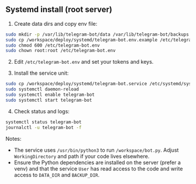 ## Systemd install (root server)

1. Create data dirs and copy env file:
```bash
sudo mkdir -p /var/lib/telegram-bot/data /var/lib/telegram-bot/backups
sudo cp /workspace/deploy/systemd/telegram-bot.env.example /etc/telegram-bot.env
sudo chmod 600 /etc/telegram-bot.env
sudo chown root:root /etc/telegram-bot.env
```

2. Edit `/etc/telegram-bot.env` and set your tokens and keys.

3. Install the service unit:
```bash
sudo cp /workspace/deploy/systemd/telegram-bot.service /etc/systemd/system/telegram-bot.service
sudo systemctl daemon-reload
sudo systemctl enable telegram-bot
sudo systemctl start telegram-bot
```

4. Check status and logs:
```bash
systemctl status telegram-bot
journalctl -u telegram-bot -f
```

Notes:
- The service uses `/usr/bin/python3` to run `/workspace/bot.py`. Adjust `WorkingDirectory` and path if your code lives elsewhere.
- Ensure the Python dependencies are installed on the server (prefer a venv) and that the service `User` has read access to the code and write access to `DATA_DIR` and `BACKUP_DIR`.